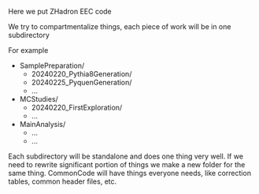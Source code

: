 Here we put ZHadron EEC code

We try to compartmentalize things, each piece of work will be in one subdirectory

For example

- SamplePreparation/
   - 20240220_Pythia8Generation/
   - 20240225_PyquenGeneration/
   - ...
- MCStudies/
   - 20240220_FirstExploration/
   - ...
- MainAnalysis/
   - ...
   - ...

Each subdirectory will be standalone and does one thing very well.  If we need to rewrite significant portion of things we make a new folder for the same thing.  CommonCode will have things everyone needs, like correction tables, common header files, etc.


